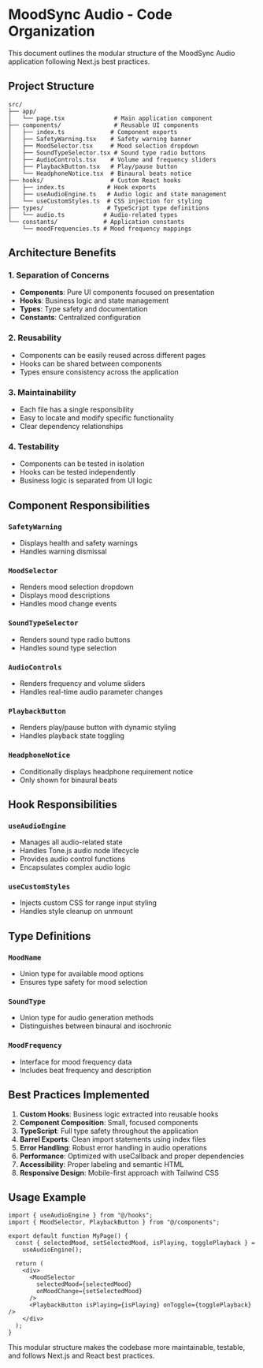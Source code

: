 # MoodSync Audio - Code Organization

This document outlines the modular structure of the MoodSync Audio application following Next.js best practices.

## Project Structure

```
src/
├── app/
│   └── page.tsx              # Main application component
├── components/               # Reusable UI components
│   ├── index.ts             # Component exports
│   ├── SafetyWarning.tsx    # Safety warning banner
│   ├── MoodSelector.tsx     # Mood selection dropdown
│   ├── SoundTypeSelector.tsx # Sound type radio buttons
│   ├── AudioControls.tsx    # Volume and frequency sliders
│   ├── PlaybackButton.tsx   # Play/pause button
│   └── HeadphoneNotice.tsx  # Binaural beats notice
├── hooks/                   # Custom React hooks
│   ├── index.ts            # Hook exports
│   ├── useAudioEngine.ts   # Audio logic and state management
│   └── useCustomStyles.ts  # CSS injection for styling
├── types/                  # TypeScript type definitions
│   └── audio.ts           # Audio-related types
└── constants/             # Application constants
    └── moodFrequencies.ts # Mood frequency mappings
```

## Architecture Benefits

### 1. **Separation of Concerns**

- **Components**: Pure UI components focused on presentation
- **Hooks**: Business logic and state management
- **Types**: Type safety and documentation
- **Constants**: Centralized configuration

### 2. **Reusability**

- Components can be easily reused across different pages
- Hooks can be shared between components
- Types ensure consistency across the application

### 3. **Maintainability**

- Each file has a single responsibility
- Easy to locate and modify specific functionality
- Clear dependency relationships

### 4. **Testability**

- Components can be tested in isolation
- Hooks can be tested independently
- Business logic is separated from UI logic

## Component Responsibilities

### `SafetyWarning`

- Displays health and safety warnings
- Handles warning dismissal

### `MoodSelector`

- Renders mood selection dropdown
- Displays mood descriptions
- Handles mood change events

### `SoundTypeSelector`

- Renders sound type radio buttons
- Handles sound type selection

### `AudioControls`

- Renders frequency and volume sliders
- Handles real-time audio parameter changes

### `PlaybackButton`

- Renders play/pause button with dynamic styling
- Handles playback state toggling

### `HeadphoneNotice`

- Conditionally displays headphone requirement notice
- Only shown for binaural beats

## Hook Responsibilities

### `useAudioEngine`

- Manages all audio-related state
- Handles Tone.js audio node lifecycle
- Provides audio control functions
- Encapsulates complex audio logic

### `useCustomStyles`

- Injects custom CSS for range input styling
- Handles style cleanup on unmount

## Type Definitions

### `MoodName`

- Union type for available mood options
- Ensures type safety for mood selection

### `SoundType`

- Union type for audio generation methods
- Distinguishes between binaural and isochronic

### `MoodFrequency`

- Interface for mood frequency data
- Includes beat frequency and description

## Best Practices Implemented

1. **Custom Hooks**: Business logic extracted into reusable hooks
2. **Component Composition**: Small, focused components
3. **TypeScript**: Full type safety throughout the application
4. **Barrel Exports**: Clean import statements using index files
5. **Error Handling**: Robust error handling in audio operations
6. **Performance**: Optimized with useCallback and proper dependencies
7. **Accessibility**: Proper labeling and semantic HTML
8. **Responsive Design**: Mobile-first approach with Tailwind CSS

## Usage Example

```tsx
import { useAudioEngine } from "@/hooks";
import { MoodSelector, PlaybackButton } from "@/components";

export default function MyPage() {
  const { selectedMood, setSelectedMood, isPlaying, togglePlayback } =
    useAudioEngine();

  return (
    <div>
      <MoodSelector
        selectedMood={selectedMood}
        onMoodChange={setSelectedMood}
      />
      <PlaybackButton isPlaying={isPlaying} onToggle={togglePlayback} />
    </div>
  );
}
```

This modular structure makes the codebase more maintainable, testable, and follows Next.js and React best practices.
